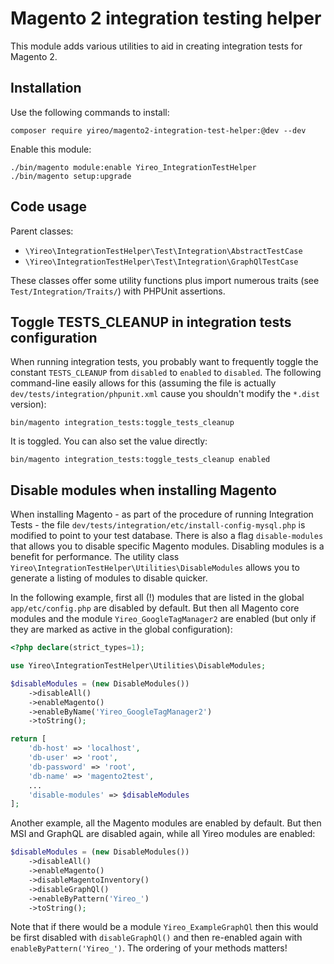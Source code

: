 # Magento 2 integration testing helper
This module adds various utilities to aid in creating integration tests for Magento 2.

## Installation
Use the following commands to install:

    composer require yireo/magento2-integration-test-helper:@dev --dev

Enable this module:

    ./bin/magento module:enable Yireo_IntegrationTestHelper
    ./bin/magento setup:upgrade

## Code usage
Parent classes:
- `\Yireo\IntegrationTestHelper\Test\Integration\AbstractTestCase`
- `\Yireo\IntegrationTestHelper\Test\Integration\GraphQlTestCase`

These classes offer some utility functions plus import numerous traits (see `Test/Integration/Traits/`) with PHPUnit assertions.

## Toggle TESTS_CLEANUP in integration tests configuration
When running integration tests, you probably want to frequently toggle the constant `TESTS_CLEANUP` from `disabled` to `enabled` to `disabled`. The following command-line easily allows for this (assuming the file is actually `dev/tests/integration/phpunit.xml` cause you shouldn't modify the `*.dist` version):

    bin/magento integration_tests:toggle_tests_cleanup

It is toggled. You can also set the value directly:

    bin/magento integration_tests:toggle_tests_cleanup enabled

## Disable modules when installing Magento
When installing Magento - as part of the procedure of running Integration Tests - the file `dev/tests/integration/etc/install-config-mysql.php` is modified to point to your test database. There is also a flag `disable-modules` that allows you to disable specific Magento modules. Disabling modules is a benefit for performance. The utility class `Yireo\IntegrationTestHelper\Utilities\DisableModules` allows you to generate a listing of modules to disable quicker. 

In the following example, first all (!) modules that are listed in the global `app/etc/config.php` are disabled by default. But then all Magento core modules and the module `Yireo_GoogleTagManager2` are enabled (but only if they are marked as active in the global configuration):
```php
<?php declare(strict_types=1);

use Yireo\IntegrationTestHelper\Utilities\DisableModules;

$disableModules = (new DisableModules())
    ->disableAll()
    ->enableMagento()
    ->enableByName('Yireo_GoogleTagManager2')
    ->toString();

return [
    'db-host' => 'localhost',
    'db-user' => 'root',
    'db-password' => 'root',
    'db-name' => 'magento2test',
    ...
    'disable-modules' => $disableModules
];
```

Another example, all the Magento modules are enabled by default. But then MSI and GraphQL are disabled again, while all Yireo modules are enabled:
```php
$disableModules = (new DisableModules())
    ->disableAll()
    ->enableMagento()
    ->disableMagentoInventory()
    ->disableGraphQl()
    ->enableByPattern('Yireo_')
    ->toString();
```

Note that if there would be a module `Yireo_ExampleGraphQl` then this would be first disabled with `disableGraphQl()` and then re-enabled again with `enableByPattern('Yireo_')`. The ordering of your methods matters!
